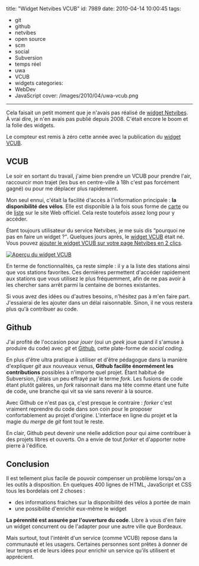 title: "Widget Netvibes VCUB"
id: 7989
date: 2010-04-14 10:00:45
tags:
- git
- github
- netvibes
- open source
- scm
- social
- Subversion
- temps réel
- uwa
- VCUB
- widgets
categories:
- WebDev
- JavaScript
cover: /images/2010/04/uwa-vcub.png
---

Cela faisait un petit moment que je n'avais pas réalisé de [widget Netvibes](https://oncletom.io/code/netvibes/). À vrai dire, je n'en avais pas publié depuis 2008\. C'était encore le boom et la folie des widgets.

Le compteur est remis à zéro cette année avec la publication du [widget VCUB](https://oncletom.io/code/netvibes/vcub/).

<!--more-->

## VCUB

Le soir en sortant du travail, j'aime bien prendre un VCUB pour prendre l'air, raccourcir mon trajet (les bus en centre-ville à 18h c'est pas forcément gagné) ou pour me déplacer plus rapidement.

Mon seul ennui, c'était la facilité d'accès à l'information principale : **la disponibilité des vélos**. Elle est disponible à la fois sous forme de [carte](http://www.vcub.fr/stations/plan) ou de [liste](http://www.vcub.fr/stations/liste) sur le site Web officiel. Cela reste toutefois assez long pour y accéder.

Étant toujours utilisateur du service Netvibes, je me suis dis <q>pourquoi ne pas en faire un widget ?</q>.
Quelques jours après, le [widget VCUB](https://oncletom.io/code/netvibes/) était né. Vous pouvez [ajouter le widget VCUB sur votre page Netvibes en 2 clics](http://eco.netvibes.com/subscribe/378209).

[![Aperçu du widget VCUB](/images/2010/04/uwa-vcub.png "Aperçu du widget VCUB")](/images/2010/04/uwa-vcub.png)

En terme de fonctionnalités, ça reste simple : il y a la liste des stations ainsi que vos stations favorites. Ces dernières permettent d'accéder rapidement aux stations que vous utilisez le plus fréquemment, afin de ne pas avoir à les chercher sans arrêt parmi la centaine de bornes existantes.

Si vous avez des idées ou d'autres besoins, n'hésitez pas à m'en faire part. J'essaierai de les ajouter dans un délai raisonnable.
Sinon, il ne vous restera plus qu'à contribuer au code.

## Github

J'ai profité de l'occasion pour _jouer_ (oui un _geek_ joue quand il s'amuse à produire du code) avec _git_ et [Github](http://github.com), cette plate-forme de _social coding_.

En plus d'être ultra pratique à utiliser et d'être pédagogue dans la manière d'expliquer _git_ aux nouveaux venus, **Github facilite énormément les contributions** possibles à n'importe quel projet. Étant habitué de Subversion, j'étais un peu effrayé par le terme _fork_. Les fusions de code étant plutôt galères, un _fork_ raisonnait dans ma tête comme étant une fuite de code, une branche qui vit sa vie sans revenir à la source.

Avec Github ce n'est pas ça, c'est presque le contraire : _forker_ c'est vraiment reprendre du code dans son coin pour le proposer confortablement au projet d'origine. L'interface en ligne du projet et la magie du _merge_ de _git_ font tout le reste.

En clair, Github peut devenir une réelle addiction pour qui aime contribuer à des projets libres et ouverts. On a envie de tout _forker_ et d'apporter notre pierre à l'édifice.

## Conclusion

Il est tellement plus facile de pouvoir compenser un problème lorsqu'on a les outils à disposition. En quelques 400 lignes de HTML, JavaScript et CSS tous les bordelais ont 2 choses :

*   des informations fraiches sur la disponibilité des vélos à portée de main
*   une possibilité d'enrichir eux-même le widget

**La pérennité est assurée par l'ouverture du code**. Libre à vous d'en faire un widget concurrent ou de l'adapter pour une autre ville que Bordeaux.

Mais surtout, tout l'intérêt d'un service (comme VCUB) repose dans la communauté et les usagers. Certaines personnes sont prêtes à donner de leur temps et de leurs idées pour enrichir un service qu'ils utilisent et apprécient.